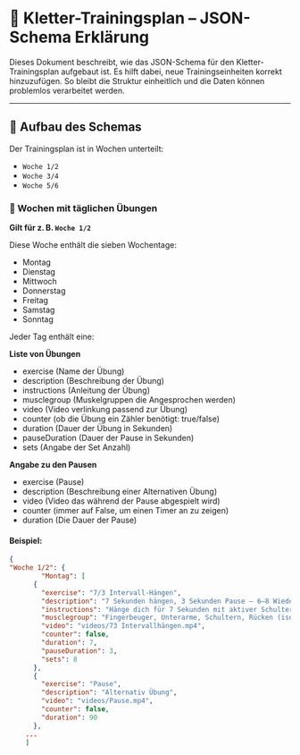 # 🧗 Kletter-Trainingsplan – JSON-Schema Erklärung

Dieses Dokument beschreibt, wie das JSON-Schema für den Kletter-Trainingsplan aufgebaut ist. Es hilft dabei, neue Trainingseinheiten korrekt hinzuzufügen. So bleibt die Struktur einheitlich und die Daten können problemlos verarbeitet werden.

---

## 🔧 Aufbau des Schemas

Der Trainingsplan ist in Wochen unterteilt:

- `Woche 1/2`
- `Woche 3/4`
- `Woche 5/6`

### 📅 Wochen mit täglichen Übungen

**Gilt für z. B. `Woche 1/2`**

Diese Woche enthält die sieben Wochentage:

- Montag
- Dienstag
- Mittwoch
- Donnerstag
- Freitag
- Samstag
- Sonntag

Jeder Tag enthält eine:

**Liste von Übungen**

- exercise (Name der Übung)
- description (Beschreibung der Übung)
- instructions (Anleitung der Übung)
- musclegroup (Muskelgruppen die Angesprochen werden)
- video (Video verlinkung passend zur Übung)
- counter (ob die Übung ein Zähler benötigt: true/false)
- duration (Dauer der Übung in Sekunden)
- pauseDuration (Dauer der Pause in Sekunden)
- sets (Angabe der Set Anzahl)

**Angabe zu den Pausen**

- exercise (Pause)
- description (Beschreibung einer Alternativen Übung)
- video (Video das während der Pause abgespielt wird)
- counter (immer auf False, um einen Timer an zu zeigen)
- duration (Die Dauer der Pause)



#### Beispiel:

```json
{
"Woche 1/2": {
        "Montag": [
      {
        "exercise": "7/3 Intervall-Hängen",
        "description": "7 Sekunden hängen, 3 Sekunden Pause – 6–8 Wiederholungen",
        "instructions": "Hänge dich für 7 Sekunden mit aktiver Schulterkraft ans Griffbrett, gefolgt von 3 Sekunden Pause – halte dabei Körperspannung und kontrollierte Atmung.",
        "musclegroup": "Fingerbeuger, Unterarme, Schultern, Rücken (isometrisch)",
        "video": "videos/73 Intervallhängen.mp4",
        "counter": false,
        "duration": 7,
        "pauseDuration": 3,
        "sets": 8
      },
      {
        "exercise": "Pause",
        "description": "Alternativ Übung",
        "video": "videos/Pause.mp4",
        "counter": false,
        "duration": 90
      },
    ...
    ]